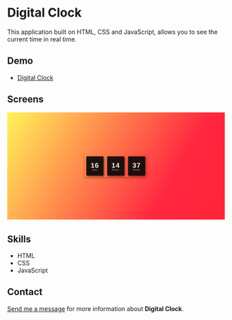 # Digital Clock

This application built on HTML, CSS and JavaScript, allows you to see the current time in real time.

## Demo

* [Digital Clock](https://mytestcaema.netlify.app/#/ "Digital Clock")

## Screens

![Digital Clock](screen_digitalclock.png?raw=true "Digital Clock")

## Skills

* HTML
* CSS
* JavaScript

## Contact

[Send me a message](mailto:programador.leandrolopes@gmail.com "Send me a message") for more information about <b>Digital Clock</b>. 

